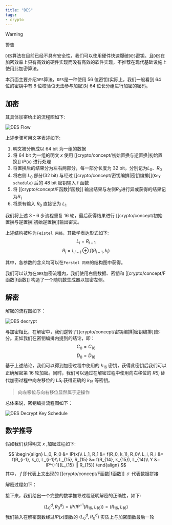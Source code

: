 ```yaml
---
title: "DES"
tags:
- crypto
---
```


> [!warning]
> 警告
> 
>  `DES`算法在目前已经不具有安全性，我们可以使用硬件快速爆破`DES`密钥。且`DES`在加密效率上只有高效的硬件实现而没有高效的软件实现，不推荐在现代基础设施上使用此加密算法。

本页面主要介绍`DES`算法，`DES`是一种使用 56 位密钥(实际上，我们一般看到 64 位的密钥中有 8 位校验位无法参与加密)对 64 位长分组进行加密的密码。

## 加密

其具体加密给出的流程图如下:

![DES Flow](https://img.gejiba.com/images/faed068123175795e20491afa18d9bb8.png)

上述步骤可用文字表述如下:
1. 明文被分解成以 64 bit 为一组的数据 
2. 将 64 bit 为一组的明文 $x$ 使用 [[crypto/concept/初始置换与逆置换|初始置换]] $IP(x)$ 进行处理
3. 将置换后的结果分为左右两部分，每一部分长度为 32 bit，分别记为$L_0$、$R_0$
4. 将右侧 $L_0$ 部分(32 bit) 与经过 [[crypto/concept/密钥编排|密钥编排]](`Key schedule`) 后的 48 bit 密钥输入 f 函数
5. 将 [[crypto/concept/F函数|f函数]] 输出结果与左侧$R_0$进行异或获得的结果记为$R_1$
6. 将原有输入 $R_0$ 直接记为 $L_1$

我们将上述 3 - 6 步流程重复 16 轮，最后获得结果进行 [[crypto/concept/初始置换与逆置换|初始逆置换]]输出密文。

上述结构被称为`Feistel 网络`，其数学表达形式如下:
$$L_i = R_{i-1} $$
$$R_i = L_{i-1} \oplus f(R_{i-1}, k_i)$$

其中，各参数的含义均可以在`Ferstel 网络`的结构图中获得。

我们可以认为在`DES`加密流程内，我们使用右侧数据、密钥和 [[crypto/concept/F函数|f函数]] 构造了一个随机数生成器以加密左侧。

## 解密

解密的流程图如下：

![DES decrypt](https://img.gejiba.com/images/16f368123ea7fb6a7d6e1879ccf0d551.png)

与加密相比，在解密中，我们逆转了[[crypto/concept/密钥编排|密钥编排]]部分。正如我们在密钥编排内提到的结论，即：
$$C_0 = C_{16}$$
$$D_0 = D_{16}$$
基于上述结论，我们可以得到加密过程中使用的 $k_{16}$ 密钥，获得此密钥后我们可以正确解密第 16 轮加密。同时，我们可以通过在解密过程中使用向右移位的 $RS_i$  替代加密过程中向左移位的 $LS_i$  获得正确的 $k_{15}$ 等密钥。

> 向左移位与向右移位显然属于逆操作

总体来说，密钥编排流程图如下：

![DES Decrypt Key Schedule](https://img.gejiba.com/images/716c31a22c6b194c99b74f7c22bee0b4.png)

## 数学推导

假如我们获得明文 $x$ ,加密过程如下:

$$
\begin{align}
	L_0, R_0 &= IP(x)\\
	L_1, R_1 &= f(R_0, k_1), R_0\\
	L_i, R_i &= f(R_{i-1}, k_i), L_{i-1}\\
	L_{15}, R_{15} &= f(R_{14}, k_{15}), L_{14}\\
	Y &= IP^{-1}(L_{15} || R_{15})
\end{align}
$$
其中，
	$f$ 即代表上文出现的 [[crypto/concept/F函数|f函数]] 
	$\|$ 代表数据拼接
	
解密过程如下：


接下来，我们给出一个完整的数学推导过程证明解密的正确性，如下:

$$(L_0^d, R_0^d) = IP(IP^{-1}(R_{16}, L_{16})) = (R_{16}, L_{16})$$
我们输入在解密函数经过$IP(x)$函数的 $(L_0^d, R_0^d)$ 实质上与加密函数最后一轮